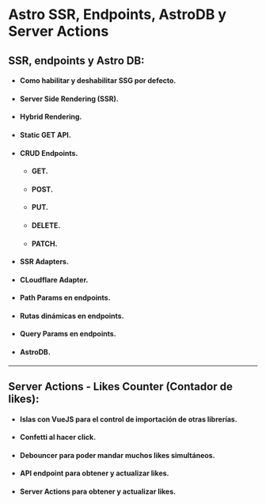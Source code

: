 # Astro SSR, Endpoints, AstroDB y Server Actions


## SSR, endpoints y Astro DB:
- #### Como habilitar y deshabilitar SSG por defecto.
- #### Server Side Rendering (SSR).
- #### Hybrid Rendering.
- #### Static GET API.
- #### CRUD Endpoints.
  - #### GET.
  - #### POST.
  - #### PUT.
  - #### DELETE.
  - #### PATCH.
- #### SSR Adapters.
- #### CLoudflare Adapter.
- #### Path Params en endpoints.
- #### Rutas dinámicas en endpoints.
- #### Query Params en endpoints.
- #### AstroDB.

___

## Server Actions - Likes Counter (Contador de likes):
- #### Islas con VueJS para el control de importación de otras librerías.
- #### Confetti al hacer click.
- #### Debouncer para poder mandar muchos likes simultáneos.
- #### API endpoint para obtener y actualizar likes.
- #### Server Actions para obtener y actualizar likes.